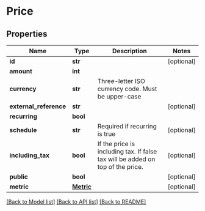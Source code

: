 # Price

## Properties
Name | Type | Description | Notes
------------ | ------------- | ------------- | -------------
**id** | **str** |  | [optional] 
**amount** | **int** |  | 
**currency** | **str** | Three-letter ISO currency code. Must be upper-case | 
**external_reference** | **str** |  | [optional] 
**recurring** | **bool** |  | 
**schedule** | **str** | Required if recurring is true | [optional] 
**including_tax** | **bool** | If the price is including tax. If false tax will be added on top of the price. | [optional] 
**public** | **bool** |  | [optional] 
**metric** | [**Metric**](Metric.md) |  | [optional] 

[[Back to Model list]](../README.md#documentation-for-models) [[Back to API list]](../README.md#documentation-for-api-endpoints) [[Back to README]](../README.md)

